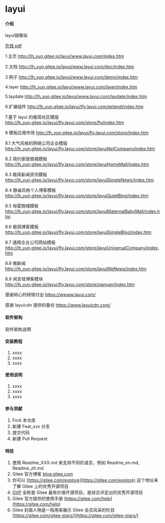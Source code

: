 # layui

#### 介绍
layui镜像站

[在线 pdf ](http://lh_yun.gitee.io/layui/Layui/%E5%BC%80%E5%8F%91%E4%BD%BF%E7%94%A8%E6%96%87%E6%A1%A3%20-%20%E5%85%A5%E9%97%A8%E6%8C%87%E5%8D%97.pdf)

1.主页
http://lh_yun.gitee.io/layui/www.layui.com/index.htm

2.文档
http://lh_yun.gitee.io/layui/www.layui.com/doc/index.htm

3.例子
http://lh_yun.gitee.io/layui/www.layui.com/demo/index.htm

4.layer
http://lh_yun.gitee.io/layui/www.layui.com/layer/index.htm

5.laydate
http://lh_yun.gitee.io/layui/www.layui.com/laydate/index.htm

6.扩展组件
http://lh_yun.gitee.io/layui/fly.layui.com/extend/index.htm

7.基于 layui 的极简社区模版
http://lh_yun.gitee.io/layui/fly.layui.com/store/fly/index.htm

8 模板应用市场
http://lh_yun.gitee.io/layui/fly.layui.com/store/index.htm

8.1 大气风格的网络公司企业模版
http://lh_yun.gitee.io/layui/fly.layui.com/store/layuiNetCompany/index.htm

8.2 简约家居商城模板
http://lh_yun.gitee.io/layui/fly.layui.com/store/layuiHomeMall/index.htm

8.3 极简新闻资讯模板
http://lh_yun.gitee.io/layui/fly.layui.com/store/layuiSimpleNews/index.htm

8.4 静谧风格个人博客模板
http://lh_yun.gitee.io/layui/fly.layui.com/store/layuiQuietBlog/index.htm

8.5 母婴商城模板
http://lh_yun.gitee.io/layui/fly.layui.com/store/layuiMaternalBabyMall/index.htm

8.6 极简博客模板
http://lh_yun.gitee.io/layui/fly.layui.com/store/layuiSimpleBlog/index.htm

8.7 通用企业公司网站模板
http://lh_yun.gitee.io/layui/fly.layui.com/store/layuiUniversalCompany/index.htm

8.8 微新闻
http://lh_yun.gitee.io/layui/fly.layui.com/store/layuiWeNews/index.htm

8.9 闲言轻博客模块
http://lh_yun.gitee.io/layui/fly.layui.com/store/xianyan/index.htm

感谢闲心的倾情付出
https://wwww.layui.com/

感谢 layuicdn 提供的备份
https://www.layuicdn.com/

#### 软件架构
软件架构说明


#### 安装教程

1.  xxxx
2.  xxxx
3.  xxxx

#### 使用说明

1.  xxxx
2.  xxxx
3.  xxxx

#### 参与贡献

1.  Fork 本仓库
2.  新建 Feat_xxx 分支
3.  提交代码
4.  新建 Pull Request


#### 特技

1.  使用 Readme\_XXX.md 来支持不同的语言，例如 Readme\_en.md, Readme\_zh.md
2.  Gitee 官方博客 [blog.gitee.com](https://blog.gitee.com)
3.  你可以 [https://gitee.com/explore](https://gitee.com/explore) 这个地址来了解 Gitee 上的优秀开源项目
4.  [GVP](https://gitee.com/gvp) 全称是 Gitee 最有价值开源项目，是综合评定出的优秀开源项目
5.  Gitee 官方提供的使用手册 [https://gitee.com/help](https://gitee.com/help)
6.  Gitee 封面人物是一档用来展示 Gitee 会员风采的栏目 [https://gitee.com/gitee-stars/](https://gitee.com/gitee-stars/)
